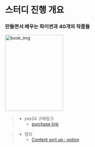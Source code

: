 # 스터디 진행 개요

### 만들면서 배우는 파이썬과 40개의 작품들
<img src="https://image.yes24.com/goods/107490270/XL" width="190mm" height="250mm" title="book_img"></img>   

> * yes24 구매링크
>     * [purchase link](https://m.yes24.com/Goods/Detail/107490270)

> * 정리
>     * [Content sort up : notion](https://www.notion.so/junius06/6152c78fa2054415bc5c64caf9798aee?pvs=4)